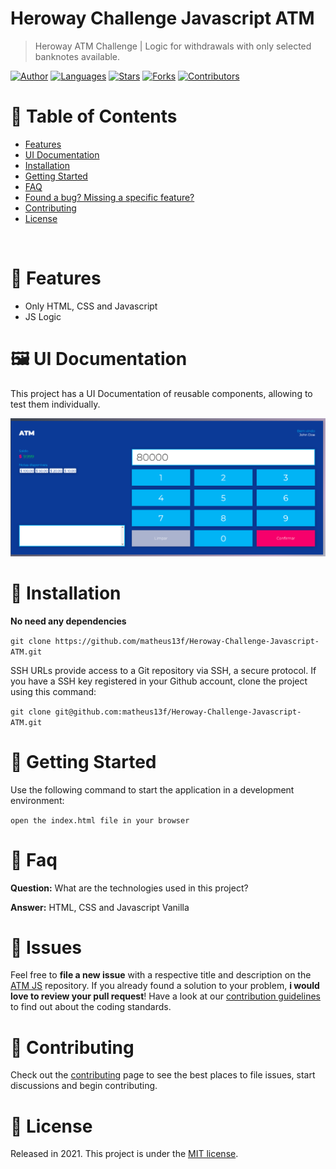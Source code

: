 # Heroway Challenge Javascript ATM

> Heroway ATM Challenge | Logic for withdrawals with only selected banknotes available.

[![Author](https://img.shields.io/badge/author-matheus13f-ff9000?style=flat-square)](https://github.com/matheus13f)
[![Languages](https://img.shields.io/github/languages/count/matheus13f/Heroway-Challenge-Javascript-ATM?color=%23ff9000&style=flat-square)](#)
[![Stars](https://img.shields.io/github/stars/matheus13f/Heroway-Challenge-Javascript-ATM?color=ff9000&style=flat-square)](https://github.com/matheus13f/Heroway-Challenge-Javascript-ATM/stargazers)
[![Forks](https://img.shields.io/github/forks/matheus13f/Heroway-Challenge-Javascript-ATM?color=%23ff9000&style=flat-square)](https://github.com/matheus13f/Heroway-Challenge-Javascript-ATM/network/members)
[![Contributors](https://img.shields.io/github/contributors/matheus13f/Heroway-Challenge-Javascript-ATM?color=ff9000&style=flat-square)](https://github.com/matheus13f/Heroway-Challenge-Javascript-ATM/graphs/contributors)

# :pushpin: Table of Contents

- [Features](#rocket-features)
- [UI Documentation](#framed_picture-ui-documentation)
- [Installation](#construction_worker-installation)
- [Getting Started](#runner-getting-started)
- [FAQ](#postbox-faq)
- [Found a bug? Missing a specific feature?](#bug-issues)
- [Contributing](#tada-contributing)
- [License](#closed_book-license)

<br />

# :rocket: Features

- Only HTML, CSS and Javascript
- JS Logic

# :framed_picture: UI Documentation

This project has a UI Documentation of reusable components, allowing to test them individually.

<p align="left">
   <img src="images/home.png" />
</p>

# :construction_worker: Installation

**No need any dependencies**

`git clone https://github.com/matheus13f/Heroway-Challenge-Javascript-ATM.git`

SSH URLs provide access to a Git repository via SSH, a secure protocol. If you have a SSH key registered in your Github account, clone the project using this command:

`git clone git@github.com:matheus13f/Heroway-Challenge-Javascript-ATM.git`

# :runner: Getting Started

Use the following command to start the application in a development environment:

`open the index.html file in your browser`

# :postbox: Faq

**Question:** What are the technologies used in this project?

**Answer:** HTML, CSS and Javascript Vanilla

# :bug: Issues

Feel free to **file a new issue** with a respective title and description on the [ATM JS](https://github.com/matheus13f/Heroway-Challenge-Javascript-ATM/issues) repository. If you already found a solution to your problem, **i would love to review your pull request**! Have a look at our [contribution guidelines](https://github.com/matheus13f/Heroway-Challenge-Javascript-ATM/blob/master/CONTRIBUTING.md) to find out about the coding standards.

# :tada: Contributing

Check out the [contributing](https://github.com/matheus13f/Workout_NextJs/blob/master/CONTRIBUTING.md) page to see the best places to file issues, start discussions and begin contributing.

# :closed_book: License

Released in 2021.
This project is under the [MIT license](https://github.com/matheus13f/Heroway-Challenge-Javascript-ATM/master/LICENSE).
